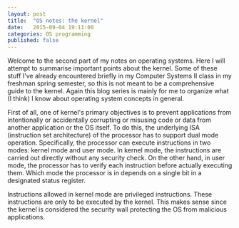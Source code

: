 ```yaml
---
layout: post
title:  "OS notes: the kernel"
date:   2015-09-04 19:11:00
categories: OS programming
published: false
---
```


Welcome to the second part of my notes on operating systems. Here I will attempt to summarise important points about the kernel. Some of these stuff I've already encountered briefly in my Computer Systems II class in my freshman spring semester, so this is not meant to be a comprehensive guide to the kernel. Again this blog series is mainly for me to organize what (I think) I know about operating system concepts in general. 

First of all, one of kernel's primary objectives is to prevent 
applications from intentionally or accidentally corrupting or misusing code or data from another application or the OS itself.
To do this, the underlying ISA (instruction set architecture) of the processor has to support dual mode operation. Specifically, the processor can execute instructions in two modes: kernel mode and user mode. In kernel mode, the instructions are carried out directly without any security check. On the other hand, in user mode, the processor has to verify each instruction before actually executing them. Which mode the processor is in depends on a single bit in a designated status register. 

Instructions allowed in kernel mode are privileged instructions. These instructions are only to be executed by the kernel. This makes sense since the kernel is considered the security wall protecting the OS from malicious applications. 
